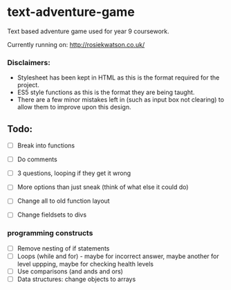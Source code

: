 # text-adventure-game
Text based adventure game used for year 9 coursework.

Currently running on: http://rosiekwatson.co.uk/

### Disclaimers:
- Stylesheet has been kept in HTML as this is the format required for the project.
- ES5 style functions as this is the format they are being taught.
- There are a few minor mistakes left in (such as input box not clearing) to allow them to improve upon this design.

## Todo:
- [ ] Break into functions
- [ ] Do comments
- [ ] 3 questions, looping if they get it wrong
- [ ] More options than just sneak (think of what else it could do)
- [ ] Change all to old function layout
- [ ] Change fieldsets to divs


### programming constructs
- [ ] Remove nesting of if statements
- [ ] Loops (while and for) - maybe for incorrect answer, maybe another for level uppping, maybe for checking health levels
- [ ] Use comparisons (and ands and ors)
- [ ] Data structures: change objects to arrays

